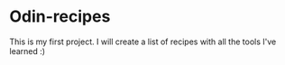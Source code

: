 # Odin-recipes
This is my first project. I will create a list of recipes with all the tools I've learned :)